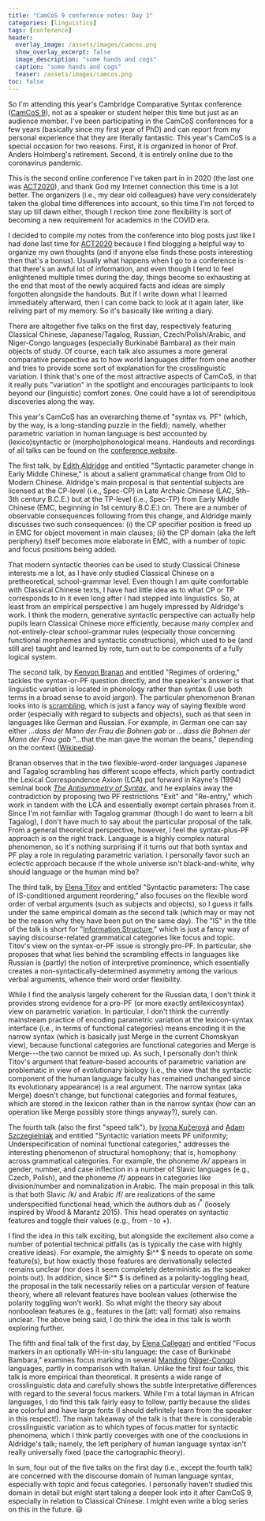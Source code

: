 ```yaml
---
title: "CamCoS 9 conference notes: Day 1"
categories: [linguistics]
tags: [conference]
header:
  overlay_image: /assets/images/camcos.png
  show_overlay_excerpt: false
  image_description: "some hands and cogs"
  caption: "some hands and cogs"
  teaser: /assets/images/camcos.png
toc: false
---
```


So I'm attending this year's Cambridge Comparative Syntax conference ([CamCoS 9](https://camcos9.wordpress.com)), not as a speaker or student helper this time but just as an audience member. I've been participating in the CamCoS conferences for a few years (basically since my first year of PhD) and can report from my personal experience that they are literally fantastic. This year's CamCoS is a special occasion for two reasons. First, it is organized in honor of Prof. Anders Holmberg's retirement. Second, it is entirely online due to the coronavirus pandemic.

This is the second online conference I've taken part in in 2020 (the last one was [ACT2020](https://blog.juliosong.com/mathematics/act-notes-1/)), and thank God my Internet connection this time is a lot better. The organizers (i.e., my dear old colleagues) have very considerately taken the global time differences into account, so this time I'm not forced to stay up till dawn either, though I reckon time zone flexibility is sort of becoming a new requirement for academics in the COVID era.

I decided to compile my notes from the conference into blog posts just like I had done last time for [ACT2020](https://blog.juliosong.com/mathematics/act-notes-1/) because I find blogging a helpful way to organize my own thoughts (and if anyone else finds these posts interesting then that's a bonus). Usually what happens when I go to a conference is that there's an awful lot of information, and even though I tend to feel enlightened multiple times during the day, things become so exhausting at the end that most of the newly acquired facts and ideas are simply forgotten alongside the handouts. But if I write down what I learned immediately afterward, then I can come back to look at it again later, like reliving part of my memory. So it's basically like writing a diary.

There are altogether five talks on the first day, respectively featuring Classical Chinese, Japanese/Tagalog, Russian, Czech/Polish/Arabic, and Niger-Congo languages (especially Burkinabé Bambara) as their main objects of study. Of course, each talk also assumes a more general comparative perspective as to how world languages differ from one another and tries to provide some sort of explanation for the crosslinguistic variation. I think that's one of the most attractive aspects of CamCoS, in that it really puts "variation" in the spotlight and encourages participants to look beyond our (linguistic) comfort zones. One could have a lot of serendipitous discoveries along the way.

This year's CamCoS has an overarching theme of "syntax vs. PF" (which, by the way, is a long-standing puzzle in the field); namely, whether parametric variation in human language is best accounted by (lexico)syntactic or (morpho)phonological means. Handouts and recordings of all talks can be found on the [conference website](https://camcos9.wordpress.com/programme/).

The first talk, by [Edith Aldridge](http://faculty.washington.edu/aldr/) and entitled "Syntactic parameter change in Early Middle Chinese," is about a salient grammatical change from Old to Modern Chinese. Aldridge's main proposal is that sentential subjects are licensed at the CP-level (i.e., Spec-CP) in Late Archaic Chinese (LAC, 5th–3th century B.C.E.) but at the TP-level (i.e., Spec-TP) from Early Middle Chinese (EMC, beginning in 1st century B.C.E.) on. There are a number of observable consequences following from this change, and Aldridge mainly discusses two such consequences: (i) the CP specifier position is freed up in EMC for object movement in main clauses; (ii) the CP domain (aka the left periphery) itself becomes more elaborate in EMC, with a number of topic and focus positions being added.

That modern syntactic theories can be used to study Classical Chinese interests me a lot, as I have only studied Classical Chinese on a pretheoretical, school-grammar level. Even though I am quite comfortable with Classical Chinese texts, I have had little idea as to what CP or TP corresponds to in it even long after I had stepped into linguistics. So, at least from an empirical perspective I am hugely impressed by Aldridge's work. I think the modern, generative syntactic perspective can actually help pupils learn Classical Chinese more efficiently, because many complex and not-entirely-clear school-grammar rules (especially those concerning functional morphemes and syntactic constructions), which used to be (and still are) taught and learned by rote, turn out to be components of a fully logical system.

The second talk, by [Kenyon Branan](https://linguistics.mit.edu/user/kbranan/) and entitled "Regimes of ordering," tackles the syntax-or-PF question directly, and the speaker's answer is that linguistic variation is located in phonology rather than syntax (I use both terms in a broad sense to avoid jargon). The particular phenomenon Branan looks into is [scrambling](https://en.wikipedia.org/wiki/Scrambling_(linguistics)), which is just a fancy way of saying flexible word order (especially with regard to subjects and objects), such as that seen in languages like German and Russian. For example, in German one can say either *...dass der Mann der Frau die Bohnen gab* or *...dass die Bohnen der Mann der Frau gab* "...that the man gave the woman the beans," depending on the context ([Wikipedia](https://en.wikipedia.org/wiki/Scrambling_(linguistics)#Examples)).

Branan observes that in the two flexible-word-order languages Japanese and Tagalog scrambling has different scope effects, which partly contradict the Lexical Correspondence Axiom (LCA) put forward in Kayne's (1994) seminal book [*The Antisymmetry of Syntax*](https://mitpress.mit.edu/books/antisymmetry-syntax), and he explains away the contradiction by proposing two PF restrictions "Exit" and "Re-entry," which work in tandem with the LCA and essentially exempt certain phrases from it. Since I'm not familiar with Tagalog grammar (though I do want to learn a bit Tagalog), I don't have much to say about the particular proposal of the talk. From a general theoretical perspective, however, I feel the syntax-plus-PF approach is on the right track. Language is a highly complex natural phenomenon, so it's nothing surprising if it turns out that both syntax and PF play a role in regulating parametric variation. I personally favor such an eclectic approach because if the whole universe isn't black-and-white, why should language or the human mind be?

The third talk, by [Elena Titov](https://sites.google.com/view/dr-elena-titov) and entitled "Syntactic parameters: The case of IS-conditioned argument reordering," also focuses on the flexible word order of verbal arguments (such as subjects and objects), so I guess it falls under the same empirical domain as the second talk (which may or may not be the reason why they have been put on the same day). The "IS" in the title of the talk is short for "[Information Structure](https://en.wikipedia.org/wiki/Information_structure)," which is just a fancy way of saying discourse-related grammatical categories like focus and topic. Titov's view on the syntax-or-PF issue is strongly pro-PF. In particular, she proposes that what lies behind the scrambling effects in languages like Russian is (partly) the notion of interpretive prominence, which essentially creates a non-syntactically-determined asymmetry among the various verbal arguments, whence their word order flexibility.

While I find the analysis largely coherent for the Russian data, I don't think it provides strong evidence for a pro-PF (or more exactly antilexicosyntax) view on parametric variation. In particular, I don't think the currently mainstream practice of encoding parametric variation at the lexicon-syntax interface (i.e., in terms of functional categories) means encoding it in the narrow syntax (which is basically just Merge in the current Chomskyan view), because functional categories are functional categories and Merge is Merge---the two cannot be mixed up. As such, I personally don't think Titov's argument that feature-based accounts of parametric variation are problematic in view of evolutionary biology (i.e., the view that the syntactic component of the human language faculty has remained unchanged since its evolutionary appearance) is a real argument. The narrow syntax (aka Merge) doesn't change, but functional categories and formal features, which are stored in the lexicon rather than in the narrow syntax (how can an operation like Merge possibly store things anyway?), surely can.

The fourth talk (also the first "speed talk"), by [Ivona Kučerová](https://www.humanities.mcmaster.ca/~kucerov/mcmaster/Ivona_Kucerova.html) and [Adam Szczegielniak](https://scholar.harvard.edu/adam/home) and entitled "Syntactic variation meets PF uniformity; Underspecification of nominal functional categories," addresses the interesting phenomenon of structural homophony; that is, homophony across grammatical categories. For example, the phoneme /k/ appears in gender, number, and case inflection in a number of Slavic languages (e.g., Czech, Polish), and the phoneme /f/ appears in categories like division/number and nominalization in Arabic. The main proposal in this talk is that both Slavic /k/ and Arabic /f/ are realizations of the same underspecified functional head, which the authors dub as $i^*$ (loosely inspired by Wood & Marantz 2015). This head operates on syntactic features and toggle their values (e.g., from - to +).

I find the idea in this talk exciting, but alongside the excitement also come a number of potential technical pitfalls (as is typically the case with highly creative ideas). For example, the almighty $i^* $ needs to operate on some feature(s), but how exactly those features are derivationally selected remains unclear (nor does it seem completely deterministic as the speaker points out). In addition, since $i^* $ is defined as a polarity-toggling head, the proposal in the talk necessarily relies on a particular version of feature theory, where all relevant features have boolean values (otherwise the polarity toggling won't work). So what might the theory say about nonboolean features (e.g., features in the [att: val] format) also remains unclear. The above being said, I do think the idea in this talk is worth exploring further.

The fifth and final talk of the first day, by [Elena Callegari](https://uu.academia.edu/elenacallegari) and entitled "Focus markers in an optionally WH-in-situ language: the case of Burkinabé Bambara," examines focus marking in several [Manding](https://en.wikipedia.org/wiki/Manding_languages) ([Niger-Congo](https://en.wikipedia.org/wiki/Niger–Congo_languages)) languages, partly in comparison with Italian. Unlike the first four talks, this talk is more empirical than theoretical. It presents a wide range of crosslinguistic data and carefully shows the subtle interpretative differences with regard to the several focus markers. While I'm a total layman in African languages, I do find this talk fairly easy to follow, partly because the slides are colorful and have large fonts (I should definitely learn from the speaker in this respect!). The main takeaway of the talk is that there is considerable crosslinguistic variation as to which types of focus matter for syntactic phenomena, which I think partly converges with one of the conclusions in Aldridge's talk; namely, the left periphery of human language syntax isn't really universally fixed (pace the cartographic theory).

In sum, four out of the five talks on the first day (i.e., except the fourth talk) are concerned with the discourse domain of human language syntax, especially with topic and focus categories. I personally haven't studied this domain in detail but might start taking a deeper look into it after CamCoS 9, especially in relation to Classical Chinese. I might even write a blog series on this in the future. 😃
